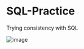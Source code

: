 # SQL-Practice
Trying consistency with SQL



![image](https://github.com/prabinshekhar/SQL-Practice/assets/86481923/d9739145-d8f8-4ecf-b48f-a52bf0681b54)
